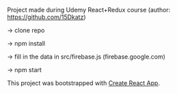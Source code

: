 Project made during Udemy React+Redux course (author: https://github.com/15Dkatz)

-> clone repo

-> npm install

-> fill in the data in src/firebase.js (firebase.google.com)

-> npm start


This project was bootstrapped with [Create React App](https://github.com/facebookincubator/create-react-app).

